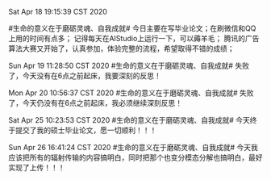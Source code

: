 Sat Apr 18 19:15:39 CST 2020

#生命的意义在于磨砺灵魂、自我成就#
今日主要在写毕业论文；在刷微信和QQ上用的时间有点多；
记得每天在AIStudio上运行一下，可以薅羊毛；
腾讯的广告算法大赛又开始了，认真参加，体验完整的流程，希望取得不错的成绩；

Sun Apr 19 11:28:50 CST 2020
#生命的意义在于磨砺灵魂、自我成就#
失败了，今天没有在6点之前起床，我要深刻的反思！

Mon Apr 20 10:56:37 CST 2020
#生命的意义在于磨砺灵魂、自我成就#
失败了，今天仍没有在6点之前起床，我必须继续深刻反思！

Sat Apr 25 10:23:53 CST 2020
#生命的意义在于磨砺灵魂、自我成就#
今天终于提交了我的硕士毕业论文，愿一切顺利！！！

Sun Apr 26 16:41:24 CST 2020
#生命的意义在于磨砺灵魂、自我成就#
今天我应该把所有的辐射传输的内容搞明白，同时把那个也变分模态分解也搞明白，最好实现了上传！！！
